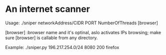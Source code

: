 # An internet scanner
Usage:
./sniper networkAddress/CIDR PORT NumberOfThreads  [browser]

[browser] :browser name and it's optinal, aslo activates IPs browsing; make sure [browser] is callable from any directory.

Example: ./sniper.py 196.217.254.0/24 8080 200 firefox
